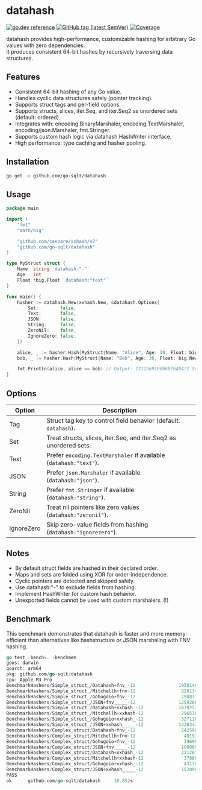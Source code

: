 # datahash

[![go.dev reference](https://img.shields.io/badge/go.dev-reference-007d9c?logo=go&logoColor=white)](https://pkg.go.dev/github.com/go-sqlt/datahash)
[![GitHub tag (latest SemVer)](https://img.shields.io/github/tag/go-sqlt/datahash.svg?style=social)](https://github.com/go-sqlt/datahash/tags)
[![Coverage](https://img.shields.io/badge/Coverage-74.6%25-brightgreen)](https://github.com/go-sqlt/datahash/actions)

datahash provides high-performance, customizable hashing for arbitrary Go values with zero dependencies.  
It produces consistent 64-bit hashes by recursively traversing data structures.

## Features

- Consistent 64-bit hashing of any Go value.
- Handles cyclic data structures safely (pointer tracking).
- Supports struct tags and per-field options.
- Supports structs, slices, iter.Seq, and iter.Seq2 as unordered sets (default: ordered).
- Integrates with: encoding.BinaryMarshaler, encoding.TextMarshaler, encoding/json.Marshaler, fmt.Stringer.
- Supports custom hash logic via datahash.HashWriter interface.
- High performance: type caching and hasher pooling.

## Installation

```bash
go get -u github.com/go-sqlt/datahash
```

## Usage

```go
package main

import (
	"fmt"
	"math/big"

	"github.com/cespare/xxhash/v2"
	"github.com/go-sqlt/datahash"
)

type MyStruct struct {
	Name  string `datahash:"-"`
	Age   int
	Float *big.Float `datahash:"text"`
}

func main() {
	hasher := datahash.New(xxhash.New, &datahash.Options{
		Set:        false,
		Text:       false,
		JSON:       false,
		String:     false,
		ZeroNil:    false,
		IgnoreZero: false,
	})

	alice, _ := hasher.Hash(MyStruct{Name: "Alice", Age: 30, Float: big.NewFloat(1.23)})
	bob, _ := hasher.Hash(MyStruct{Name: "Bob", Age: 30, Float: big.NewFloat(1.23)})

	fmt.Println(alice, alice == bob) // Output: 13125691809697640472 true
}
```

## Options

| Option     | Description |
|------------|-------------|
| Tag        | Struct tag key to control field behavior (default: `datahash`). |
| Set        | Treat structs, slices, iter.Seq, and iter.Seq2 as unordered sets. |
| Text       | Prefer `encoding.TextMarshaler` if available (`datahash:"text"`). |
| JSON       | Prefer `json.Marshaler` if available (`datahash:"json"`). |
| String     | Prefer `fmt.Stringer` if available (`datahash:"string"`). |
| ZeroNil    | Treat nil pointers like zero values (`datahash:"zeronil"`). |
| IgnoreZero | Skip zero-value fields from hashing (`datahash:"ignorezero"`). |

## Notes

- By default struct fields are hashed in their declared order.
- Maps and sets are folded using XOR for order-independence.
- Cyclic pointers are detected and skipped safely.
- Use datahash:"-" to exclude fields from hashing.
- Implement HashWriter for custom hash behavior.
- Unexported fields cannot be used with custom marshalers. (!)

## Benchmark

This benchmark demonstrates that datahash is faster and more memory-efficient than 
alternatives like hashstructure or JSON marshaling with FNV hashing.

```go
go test -bench=. -benchmem                                                                
goos: darwin
goarch: arm64
pkg: github.com/go-sqlt/datahash
cpu: Apple M3 Pro
BenchmarkHashers/Simple_struct_/Datahash+fnv_-12                19501466                60.28 ns/op            0 B/op          0 allocs/op
BenchmarkHashers/Simple_struct_/Mitchellh+fnv-12                 2291349               455.9 ns/op           248 B/op         17 allocs/op
BenchmarkHashers/Simple_struct_/Gohugoio+fnv_-12                 2988314               394.0 ns/op           248 B/op         17 allocs/op
BenchmarkHashers/Simple_struct_/JSON+fnv_____-12                12592008                94.32 ns/op           32 B/op          1 allocs/op
BenchmarkHashers/Simple_struct_/Datahash+xxhash_-12             16792522                70.96 ns/op            0 B/op          0 allocs/op
BenchmarkHashers/Simple_struct_/Mitchellh+xxhash-12              2965380               403.0 ns/op           320 B/op         17 allocs/op
BenchmarkHashers/Simple_struct_/Gohugoio+xxhash_-12              3271189               367.8 ns/op           280 B/op         13 allocs/op
BenchmarkHashers/Simple_struct_/JSON+xxhash_____-12             14283432                82.67 ns/op           32 B/op          1 allocs/op
BenchmarkHashers/Complex_struct/Datahash+fnv_-12                 2425962               498.1 ns/op           112 B/op          3 allocs/op
BenchmarkHashers/Complex_struct/Mitchellh+fnv-12                  401911              2860 ns/op            1824 B/op        116 allocs/op
BenchmarkHashers/Complex_struct/Gohugoio+fnv_-12                  396907              2965 ns/op            1816 B/op        115 allocs/op
BenchmarkHashers/Complex_struct/JSON+fnv_____-12                 1000000              1081 ns/op             402 B/op          4 allocs/op
BenchmarkHashers/Complex_struct/Datahash+xxhash_-12              2312679               518.5 ns/op           112 B/op          3 allocs/op
BenchmarkHashers/Complex_struct/Mitchellh+xxhash-12               378866              3077 ns/op            1896 B/op        116 allocs/op
BenchmarkHashers/Complex_struct/Gohugoio+xxhash_-12               431788              2710 ns/op            1632 B/op         87 allocs/op
BenchmarkHashers/Complex_struct/JSON+xxhash_____-12              1528984               782.6 ns/op           402 B/op          4 allocs/op
PASS
ok      github.com/go-sqlt/datahash     18.852s
```
